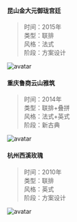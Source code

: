#### 昆山金大元御珑宫廷  
> 时间：2015年  
> 类型：联排  
> 风格：法式  
> 阶段：方案设计  
 
![avatar](kunshan.jpg)   

#### 重庆鲁商云山雅筑  
> 时间：2014年  
> 类型：联排+叠拼  
> 风格：法式+英式  
> 阶段：新古典   

![avatar](chongqin.jpg)  

#### 杭州西溪玫瑰  
> 时间：2010年  
> 类型：联排  
> 风格：英式  
> 阶段：方案设计   

![avatar](zhongshan.jpg)
